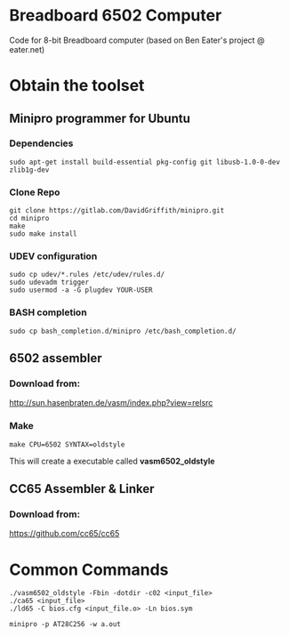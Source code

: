 # Breadboard 6502 Computer
Code for 8-bit Breadboard computer (based on Ben Eater's project @ eater.net)

# Obtain the toolset
## Minipro programmer for Ubuntu
  ### Dependencies
  ```
  sudo apt-get install build-essential pkg-config git libusb-1.0-0-dev zlib1g-dev
  ```

  ### Clone Repo
  ```
  git clone https://gitlab.com/DavidGriffith/minipro.git
  cd minipro
  make
  sudo make install
  ```

  ### UDEV configuration
  ```
  sudo cp udev/*.rules /etc/udev/rules.d/
  sudo udevadm trigger
  sudo usermod -a -G plugdev YOUR-USER
  ```

  ### BASH completion
  ```
  sudo cp bash_completion.d/minipro /etc/bash_completion.d/
  ```

## 6502 assembler
  ### Download from:
  http://sun.hasenbraten.de/vasm/index.php?view=relsrc

  ### Make
  ```
  make CPU=6502 SYNTAX=oldstyle
  ```

  This will create a executable called **vasm6502_oldstyle**

## CC65 Assembler & Linker
  ### Download from:
  https://github.com/cc65/cc65

# Common Commands
  ```
  ./vasm6502_oldstyle -Fbin -dotdir -c02 <input_file>
  ./ca65 <input_file>
  ./ld65 -C bios.cfg <input_file.o> -Ln bios.sym
  
  minipro -p AT28C256 -w a.out
  ```
  
